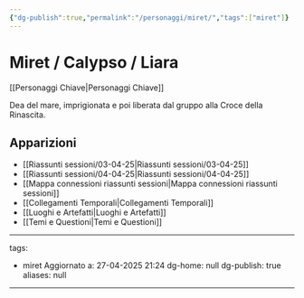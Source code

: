 ```yaml
---
{"dg-publish":true,"permalink":"/personaggi/miret/","tags":["miret"]}
---
```


# Miret / Calypso / Liara

[[Personaggi Chiave\|Personaggi Chiave]]

Dea del mare, imprigionata e poi liberata dal gruppo alla Croce della Rinascita.

## Apparizioni
- [[Riassunti sessioni/03-04-25\|Riassunti sessioni/03-04-25]]
- [[Riassunti sessioni/04-04-25\|Riassunti sessioni/04-04-25]]
- [[Mappa connessioni riassunti sessioni\|Mappa connessioni riassunti sessioni]]
- [[Collegamenti Temporali\|Collegamenti Temporali]]
- [[Luoghi e Artefatti\|Luoghi e Artefatti]]
- [[Temi e Questioni\|Temi e Questioni]]

---
tags:
  - miret
Aggiornato a: 27-04-2025  21:24
dg-home: null
dg-publish: true
aliases: null
---